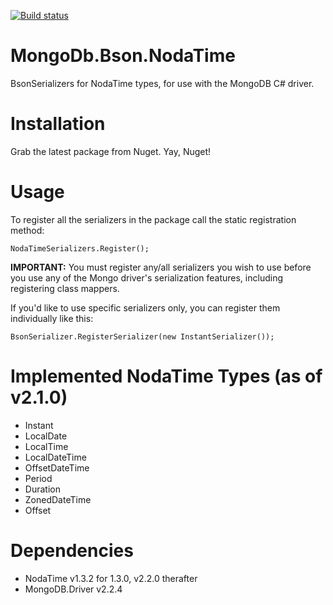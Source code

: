 [![Build status](https://ci.appveyor.com/api/projects/status/85k2xjjhxms1l464?svg=true)](https://ci.appveyor.com/project/tetious/mongodb-bson-nodatime)

# MongoDb.Bson.NodaTime
BsonSerializers for NodaTime types, for use with the MongoDB C# driver.

# Installation
Grab the latest package from Nuget. Yay, Nuget!

# Usage
To register all the serializers in the package call the static registration method:

```
NodaTimeSerializers.Register();
```

**IMPORTANT:** You must register any/all serializers you wish to use 
before you use any of the Mongo driver's serialization features, including registering class mappers.

If you'd like to use specific serializers only, you can register them 
individually like this:

```
BsonSerializer.RegisterSerializer(new InstantSerializer());

```

# Implemented NodaTime Types (as of v2.1.0)

* Instant
* LocalDate
* LocalTime
* LocalDateTime
* OffsetDateTime
* Period
* Duration
* ZonedDateTime
* Offset

# Dependencies

* NodaTime v1.3.2 for 1.3.0, v2.2.0 therafter
* MongoDB.Driver v2.2.4
